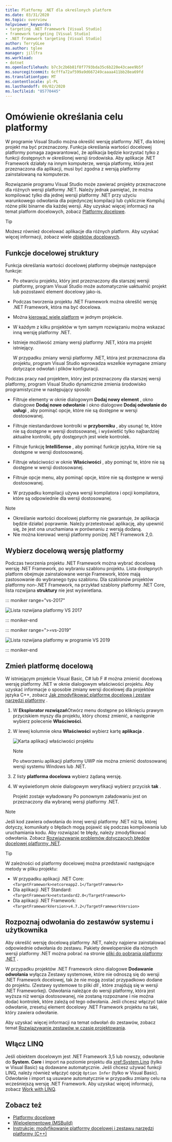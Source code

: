 ```yaml
---
title: Platformy .NET dla określonych platform
ms.date: 03/31/2020
ms.topic: overview
helpviewer_keywords:
- targeting .NET Framework [Visual Studio]
- framework targeting [Visual Studio]
- .NET framework targeting [Visual Studio]
author: TerryGLee
ms.author: tglee
manager: jillfra
ms.workload:
- dotnet
ms.openlocfilehash: b7c3c2b6b81f8f7793bda35c6b220e43caee9b5f
ms.sourcegitcommit: 6cfffa72af599a9d667249caaaa411bb28ea69fd
ms.translationtype: MT
ms.contentlocale: pl-PL
ms.lasthandoff: 09/02/2020
ms.locfileid: "85770445"
---
```

# <a name="framework-targeting-overview"></a>Omówienie określania celu platformy

W programie Visual Studio można określić wersję platformy .NET, dla której projekt ma być przeznaczony. Funkcja określania wartości docelowej platformy pomaga zagwarantować, że aplikacja będzie korzystać tylko z funkcji dostępnych w określonej wersji środowiska. Aby aplikacje .NET Framework działały na innym komputerze, wersja platformy, która jest przeznaczona dla aplikacji, musi być zgodna z wersją platformy zainstalowaną na komputerze.

Rozwiązanie programu Visual Studio może zawierać projekty przeznaczone dla różnych wersji platformy .NET.  Należy jednak pamiętać, że można kompilować tylko dla jednej wersji platformy .NET przy użyciu warunkowego odwołania dla pojedynczej kompilacji lub cyklicznie Kompiluj różne pliki binarne dla każdej wersji.  Aby uzyskać więcej informacji na temat platform docelowych, zobacz [Platformy docelowe](/dotnet/standard/frameworks).

> [!TIP]
> Możesz również docelować aplikacje dla różnych platform. Aby uzyskać więcej informacji, zobacz wiele [obiektów docelowych](../msbuild/msbuild-multitargeting-overview.md).

## <a name="framework-targeting-features"></a>Funkcje docelowej struktury

Funkcja określania wartości docelowej platformy obejmuje następujące funkcje:

- Po otwarciu projektu, który jest przeznaczony dla starszej wersji platformy, program Visual Studio może automatycznie uaktualnić projekt lub pozostawić element docelowy jako-is.

- Podczas tworzenia projektu .NET Framework można określić wersję .NET Framework, która ma być docelowa.

- Można [kierować wiele platform](/dotnet/standard/frameworks#how-to-specify-target-frameworks) w jednym projekcie.

- W każdym z kilku projektów w tym samym rozwiązaniu można wskazać inną wersję platformy .NET.

- Istnieje możliwość zmiany wersji platformy .NET, która ma projekt istniejący.

   W przypadku zmiany wersji platformy .NET, która jest przeznaczona dla projektu, program Visual Studio wprowadza wszelkie wymagane zmiany dotyczące odwołań i plików konfiguracji.

Podczas pracy nad projektem, który jest przeznaczony dla starszej wersji platformy, program Visual Studio dynamicznie zmienia środowisko programistyczne w następujący sposób:

- Filtruje elementy w oknie dialogowym **Dodaj nowy element** , okno dialogowe **Dodaj nowe odwołanie** i okno dialogowe **Dodaj odwołanie do usługi** , aby pominąć opcje, które nie są dostępne w wersji dostosowanej.

- Filtruje niestandardowe kontrolki w **przyborniku** , aby usunąć te, które nie są dostępne w wersji dostosowanej, i wyświetlić tylko najbardziej aktualne kontrolki, gdy dostępnych jest wiele kontrolek.

- Filtruje funkcję **IntelliSense** , aby pominąć funkcje języka, które nie są dostępne w wersji dostosowanej.

- Filtruje właściwości w oknie **Właściwości** , aby pominąć te, które nie są dostępne w wersji dostosowanej.

- Filtruje opcje menu, aby pominąć opcje, które nie są dostępne w wersji dostosowanej.

- W przypadku kompilacji używa wersji kompilatora i opcji kompilatora, które są odpowiednie dla wersji dostosowanej.

> [!NOTE]
> - Określanie wartości docelowej platformy nie gwarantuje, że aplikacja będzie działać poprawnie. Należy przetestować aplikację, aby upewnić się, że jest ona uruchamiana w porównaniu z wersją dodaną.
> - Nie można kierować wersji platformy poniżej .NET Framework 2,0.

## <a name="select-a-target-framework-version"></a>Wybierz docelową wersję platformy

Podczas tworzenia projektu .NET Framework można wybrać docelową wersję .NET Framework, po wybraniu szablonu projektu. Lista dostępnych platform obejmuje zainstalowane wersje Framework, które mają zastosowanie do wybranego typu szablonu. Dla szablonów projektów platformy non-.NET Framework, na przykład szablony platformy .NET Core, lista rozwijana **struktury** nie jest wyświetlana.

::: moniker range="vs-2017"

![Lista rozwijana platformy VS 2017](media/vside-newproject-framework.png)

::: moniker-end

::: moniker range=">=vs-2019"

![Lista rozwijana platformy w programie VS 2019](media/vs-2019/configure-new-project-framework.png)

::: moniker-end

## <a name="change-the-target-framework"></a>Zmień platformę docelową

W istniejącym projekcie Visual Basic, C# lub F # można zmienić docelową wersję platformy .NET w oknie dialogowym właściwości projektu. Aby uzyskać informacje o sposobie zmiany wersji docelowej dla projektów języka C++, zobacz [Jak zmodyfikować platformę docelową i zestaw narzędzi platformy](/cpp/build/how-to-modify-the-target-framework-and-platform-toolset) .

1. W **Eksplorator rozwiązań**Otwórz menu dostępne po kliknięciu prawym przyciskiem myszy dla projektu, który chcesz zmienić, a następnie wybierz polecenie **Właściwości**.

1. W lewej kolumnie okna **Właściwości** wybierz kartę **aplikacja** .

   ![Karta aplikacji właściwości projektu](../ide/media/vs_slnexplorer_properties_applicationtab.png)

   > [!NOTE]
   > Po utworzeniu aplikacji platformy UWP nie można zmienić dostosowanej wersji systemu Windows lub .NET.

1. Z listy **platforma docelowa** wybierz żądaną wersję.

1. W wyświetlonym oknie dialogowym weryfikacji wybierz przycisk **tak** .

   Projekt zostaje wyładowany Po ponownym załadowaniu jest on przeznaczony dla wybranej wersji platformy .NET.

> [!NOTE]
> Jeśli kod zawiera odwołania do innej wersji platformy .NET niż ta, której dotyczy, komunikaty o błędach mogą pojawić się podczas kompilowania lub uruchamiania kodu. Aby rozwiązać te błędy, należy zmodyfikować odwołania. Zobacz [Rozwiązywanie problemów dotyczących błędów docelowej platformy .NET](../msbuild/troubleshooting-dotnet-framework-targeting-errors.md).

> [!TIP]
> W zależności od platformy docelowej można przedstawić następujące metody w pliku projektu:
>
> - W przypadku aplikacji .NET Core: `<TargetFramework>netcoreapp2.1</TargetFramework>`
> - Dla aplikacji .NET Standard: `<TargetFramework>netstandard2.0</TargetFramework>`
> - Dla aplikacji .NET Framework: `<TargetFrameworkVersion>v4.7.2</TargetFrameworkVersion>`

## <a name="resolve-system-and-user-assembly-references"></a>Rozpoznaj odwołania do zestawów systemu i użytkownika

Aby określić wersję docelową platformy .NET, należy najpierw zainstalować odpowiednie odwołania do zestawu. Pakiety deweloperskie dla różnych wersji platformy .NET można pobrać na stronie [pliki do pobrania platformy .NET](https://www.microsoft.com/net/download/windows) .

W przypadku projektów .NET Framework okno dialogowe **Dodawanie odwołania** wyłącza Zestawy systemowe, które nie odnoszą się do wersji .NET Framework docelowej, tak że nie mogą zostać przypadkowo dodane do projektu. (Zestawy systemowe to pliki *dll* , które znajdują się w wersji .NET Frameworkej). Odwołania należące do wersji platformy, która jest wyższa niż wersja dostosowanej, nie zostaną rozpoznane i nie można dodać kontrolek, które zależą od tego odwołania. Jeśli chcesz włączyć takie odwołanie, zresetuj element docelowy .NET Framework projektu na taki, który zawiera odwołanie.

Aby uzyskać więcej informacji na temat odwołań do zestawów, zobacz temat [Rozwiązywanie zestawów w czasie projektowania](../msbuild/resolving-assemblies-at-design-time.md).

## <a name="enable-linq"></a>Włącz LINQ

Jeśli obiektem docelowym jest .NET Framework 3,5 lub nowszy, odwołanie do **System. Core** i import na poziomie projektu dla <xref:System.Linq> (tylko w Visual Basic) są dodawane automatycznie. Jeśli chcesz używać funkcji LINQ, należy również włączyć opcję `Option Infer` (tylko w Visual Basic). Odwołanie i import są usuwane automatycznie w przypadku zmiany celu na wcześniejszą wersję .NET Framework. Aby uzyskać więcej informacji, zobacz [Work with LINQ](/dotnet/csharp/tutorials/working-with-linq).

## <a name="see-also"></a>Zobacz też

- [Platformy docelowe](/dotnet/standard/frameworks)
- [Wieloelementowe (MSBuild)](../msbuild/msbuild-multitargeting-overview.md)
- [Instrukcje: modyfikowanie platformy docelowej i zestawu narzędzi platformy (C++)](/cpp/build/how-to-modify-the-target-framework-and-platform-toolset)
